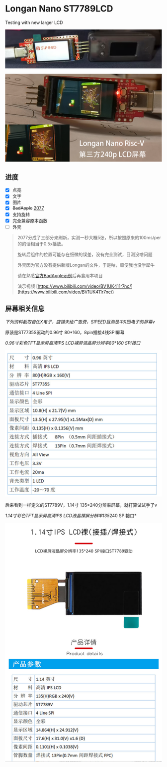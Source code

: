 # Longan Nano ST7789LCD

 Testing with new larger LCD

![1673944011035](image/README/1673944011035.png)

![1673957897986](image/README/1673957897986.png)

## 进度

* [X] 点亮
* [X] 文字
* [X] 图片
* [X] ~~BadApple~~ [2077](https://www.bilibili.com/video/BV1UK411r7nc/ "已上传Bilibili")
* [X] 支持旋转
* [X] 完全兼容原本函数
* [ ] 外壳

> 2077分成了三部分来刷新，实测一秒大概5张，所以按照原来的100ms/per的的话相当于0.5x播放。
>
> 旋转后组件的位置可能存在细微的误差，没有完全测试，目测没啥问题
>
> 外壳因为官方没有提供新版Longan的文件，于是咕，顺便我也没学犀牛
>
> 请在熟悉[官方BadApple示例](https://longan.sipeed.com/zh/examples/badapple.html "官方Demo")后再食用本项目
>
> 演示视频 [https://www.bilibili.com/video/BV1UK411r7nc/](https://www.bilibili.com/video/BV1UK411r7nc/)

## 屏幕相关信息

*下列资料截取自优X电子，店铺未给广告费，SIPEED目测是中X园电子的屏幕v*

原装是ST7735S驱动的0.96寸 80*160，8pin插接4线SPI屏幕

*0.96寸彩色TFT显示屏高清IPS LCD裸屏液晶屏分辨率80***160 SPI接口*

![1673943610095](image/README/1673943610095.png)

后来看到一样定义的ST7789V，1.14寸 135*240分辨率屏幕，就打算试试手了v

*1.14寸彩色TFT显示屏高清IPS LCD液晶裸屏分辨率135*240 SPI接口*

![1673943494240](image/README/1673943494240.png)
